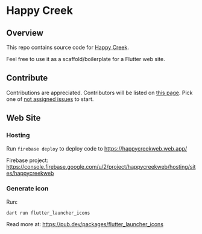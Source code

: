 # Happy Creek

## Overview

This repo contains source code for [Happy Creek](http://happy-creek.com).

Feel free to use it as a scaffold/boilerplate for a Flutter web site.

## Contribute

Contributions are appreciated. Contributors will be
listed on [this page](https://happy-creek.com/#/team).
Pick one of [not assigned issues](https://github.com/polina-c/hc/issues?q=is%3Aissue+is%3Aopen+no%3Aassignee+) to start.

## Web Site

### Hosting

Run `firebase deploy` to deploy code to https://happycreekweb.web.app/

Firebase project: https://console.firebase.google.com/u/2/project/happycreekweb/hosting/sites/happycreekweb

### Generate icon

Run:

```
dart run flutter_launcher_icons
```

Read more at: https://pub.dev/packages/flutter_launcher_icons
